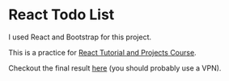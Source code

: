 # React Todo List

I used React and Bootstrap for this project.

This is a practice for [React Tutorial and Projects Course](https://www.udemy.com/course/react-tutorial-and-projects-course/).

Checkout the final result [here](https://amirhosseinnouri-react-todo-list.netlify.app/) (you should probably use a VPN).
